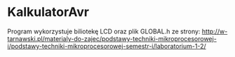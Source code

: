 # KalkulatorAvr
Program wykorzystuje biliotekę LCD oraz plik GLOBAL.h ze strony: http://w-tarnawski.pl/materialy-do-zajec/podstawy-techniki-mikroprocesorowej-i/podstawy-techniki-mikroprocesorowej-semestr-i/laboratorium-1-2/
